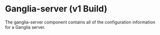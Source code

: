 # Ganglia-server (v1 Build)

The ganglia-server component contains all of the configuration information
for a Ganglia server.
